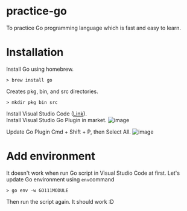 # practice-go
To practice Go programming language which is fast and easy to learn.

# Installation
Install Go using homebrew.
```shell
> brew install go
```

Creates pkg, bin, and src directories.
```shell
> mkdir pkg bin src
```

Install Visual Studio Code ([Link](https://code.visualstudio.com)).  
Install Visual Studio Go Plugin in market.
![image](https://user-images.githubusercontent.com/33278794/185820482-c6631c80-7ffa-4eb3-95b3-e5442b1ba0a0.png)

Update Go Plugin
Cmd + Shift + P, then Select All.
![image](https://user-images.githubusercontent.com/33278794/185820495-519f0657-c850-428c-80b7-62a0acd93ff0.png)

# Add environment
It doesn't work when run Go script in Visual Studio Code at first.
Let's update Go environment using `env`command
```shell
> go env -w GO111MODULE
```
Then run the script again. It should work :D



